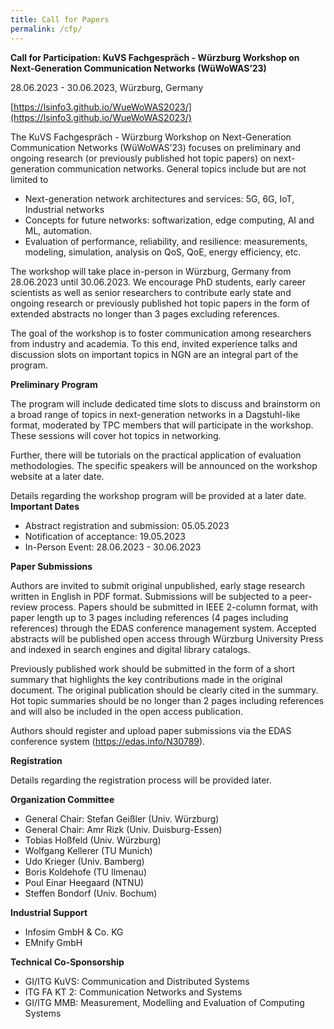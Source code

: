 ```yaml
---
title: Call for Papers
permalink: /cfp/
---
```


**Call for Participation: KuVS Fachgespräch - Würzburg Workshop on Next-Generation Communication Networks (WüWoWAS’23)**

28.06.2023 - 30.06.2023, Würzburg, Germany

[https://lsinfo3.github.io/WueWoWAS2023/](https://lsinfo3.github.io/WueWoWAS2023/)


The KuVS Fachgespräch - Würzburg Workshop on Next-Generation Communication Networks
(WüWoWAS’23) focuses on preliminary and ongoing research (or previously published hot topic papers) on next-generation
communication networks. General topics include but are not limited to

* Next-generation network architectures and services: 5G, 6G, IoT, Industrial networks
* Concepts for future networks: softwarization, edge computing, AI and ML, automation.
* Evaluation of performance, reliability, and resilience: measurements, modeling, simulation, analysis on QoS, QoE, energy
efficiency, etc.

The workshop will take place in-person in Würzburg, Germany from 28.06.2023 until 30.06.2023. We encourage PhD students, early
career scientists as well as senior researchers to contribute early state and ongoing research or previously published hot topic
papers in the form of extended abstracts no longer than 3 pages excluding references.

The goal of the workshop is to foster communication among researchers from industry and academia. To this end, invited experience
talks and discussion slots on important topics in NGN are an integral part of the program. 

**Preliminary Program**

The program will include dedicated time slots to discuss and brainstorm on a broad range of topics in next-generation networks in a
Dagstuhl-like format, moderated by TPC members that will participate in the workshop. These sessions will cover hot topics in
networking.

Further, there will be tutorials on the practical application of evaluation methodologies. The specific speakers will be announced
on the workshop website at a later date.

Details regarding the workshop program will be provided at a later date. 
**Important Dates**

* Abstract registration and submission: 05.05.2023
* Notification of acceptance: 19.05.2023
* In-Person Event: 28.06.2023 - 30.06.2023

**Paper Submissions**

Authors are invited to submit original unpublished, early stage research written in English in PDF format. Submissions will be
subjected to a peer-review process. Papers should be submitted in IEEE 2-column format, with paper length up to 3 pages including
references (4 pages including references) through the EDAS conference management system. Accepted abstracts will be published
open access through Würzburg University Press and indexed in search engines and digital library catalogs.

Previously published work should be submitted in the form of a short summary that highlights the key contributions made in the
original document. The original publication should be clearly cited in the summary. Hot topic summaries should be no longer
than 2 pages including references and will also be included in the open access publication.

Authors should register and upload paper submissions via the EDAS conference system (https://edas.info/N30789). 

**Registration**

Details regarding the registration process will be provided later.

**Organization Committee**

* General Chair: Stefan Geißler (Univ. Würzburg)
* General Chair: Amr Rizk (Univ. Duisburg-Essen)
* Tobias Hoßfeld (Univ. Würzburg)
* Wolfgang Kellerer (TU Munich)
* Udo Krieger (Univ. Bamberg)
* Boris Koldehofe (TU Ilmenau)
* Poul Einar Heegaard (NTNU)
* Steffen Bondorf (Univ. Bochum) 

**Industrial Support**

* Infosim GmbH & Co. KG
* EMnify GmbH

**Technical Co-Sponsorship**

* GI/ITG KuVS: Communication and Distributed Systems
* ITG FA KT 2: Communication Networks and Systems
* GI/ITG MMB: Measurement, Modelling and Evaluation of Computing Systems 
